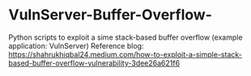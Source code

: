 # VulnServer-Buffer-Overflow-
Python scripts to exploit a sime stack-based buffer overflow (example application: VulnServer)
Reference blog: https://shahrukhiqbal24.medium.com/how-to-exploit-a-simple-stack-based-buffer-overflow-vulnerability-3dee26a621f6 
